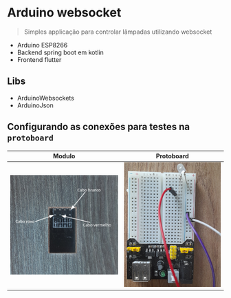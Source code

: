 # Arduino websocket

> Simples applicação para controlar lâmpadas utilizando websocket

- Arduino ESP8266
- Backend spring boot em kotlin
- Frontend flutter

## Libs

- ArduinoWebsockets
- ArduinoJson

## Configurando as conexões para testes na `protoboard`

| Modulo                                                                | Protoboard                                            | 
|-----------------------------------------------------------------------|-------------------------------------------------------|
| ![esp8266_connection_01.png](..%2Fimages%2Fesp8266_connection_01.png) | ![protoboard_01.png](..%2Fimages%2Fprotoboard_01.png) |




